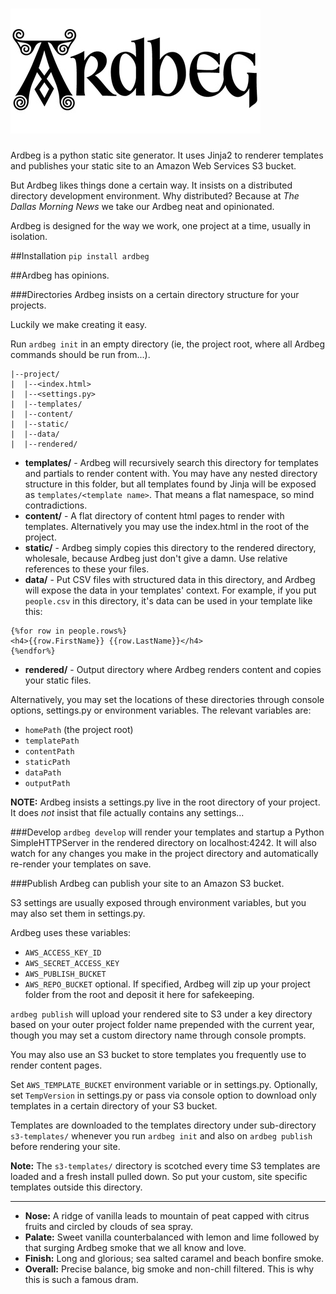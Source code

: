 ![ardbeg](/img/ardbeg.jpg)
========

Ardbeg is a python static site generator. It uses Jinja2 to renderer templates and publishes your static site to an Amazon Web Services S3 bucket.

But Ardbeg likes things done a certain way. It insists on a distributed directory development environment. Why distributed? Because at _The Dallas Morning News_ we take our Ardbeg neat and opinionated.

Ardbeg is designed for the way we work, one project at a time, usually in isolation.

##Installation
```pip install ardbeg```

##Ardbeg has opinions.

###Directories
Ardbeg insists on a certain directory structure for your projects.

Luckily we make creating it easy. 

Run `ardbeg init` in an empty directory (ie, the project root, where all Ardbeg commands should be run from...). 
```
|--project/
|  |--<index.html>
|  |--<settings.py>
|  |--templates/
|  |--content/
|  |--static/
|  |--data/
|  |--rendered/
```
- **templates/** - Ardbeg will recursively search this directory for templates and partials to render content with. You may have any nested directory structure in this folder, but all templates found by Jinja will be exposed as `templates/<template name>`. That means a flat namespace, so mind contradictions.
- **content/** - A flat directory of content html pages to render with templates. Alternatively you may use the index.html in the root of the project. 
- **static/** - Ardbeg simply copies this directory to the rendered directory, wholesale, because Ardbeg just don't give a damn. Use relative references to these your files.
- **data/** - Put CSV files with structured data in this directory, and Ardbeg will expose the data in your templates' context. For example, if you put `people.csv` in this directory, it's data can be used in your template like this:
```
{%for row in people.rows%}
<h4>{{row.FirstName}} {{row.LastName}}</h4>
{%endfor%}
```
- **rendered/** - Output directory where Ardbeg renders content and copies your static files.

Alternatively, you may set the locations of these directories through console options, settings.py or environment variables. The relevant variables are:

- `homePath` (the project root)
- `templatePath`
- `contentPath`
- `staticPath`
- `dataPath`
- `outputPath`

**NOTE:** Ardbeg insists a settings.py live in the root directory of your project. It does *not* insist that file actually contains any settings...

###Develop
`ardbeg develop` will render your templates and startup a Python SimpleHTTPServer in the rendered directory on localhost:4242. It will also watch for any changes you make in the project directory and automatically re-render your templates on save.

###Publish
Ardbeg can publish your site to an Amazon S3 bucket.

S3 settings are usually exposed through environment variables, but you may also set them in settings.py.

Ardbeg uses these variables:

- `AWS_ACCESS_KEY_ID` 
- `AWS_SECRET_ACCESS_KEY` 
- `AWS_PUBLISH_BUCKET` 
- `AWS_REPO_BUCKET` optional. If specified, Ardbeg will zip up your project folder from the root and deposit it here for safekeeping. 

`ardbeg publish` will upload your rendered site to S3 under a key directory based on your outer project folder name prepended with the current year, though you may set a custom directory name through console prompts.

You may also use an S3 bucket to store templates you frequently use to render content pages.

Set `AWS_TEMPLATE_BUCKET` environment variable or in settings.py. Optionally, set `TempVersion` in settings.py or pass via console option to download only templates in a certain directory of your S3 bucket.

Templates are downloaded to the templates directory under sub-directory `s3-templates/` whenever you run `ardbeg init` and also on `ardbeg publish` before rendering your site. 

**Note:** The `s3-templates/` directory is scotched every time S3 templates are loaded and a fresh install pulled down. So put your custom, site specific templates outside this directory. 

-----------------

- **Nose:** A ridge of vanilla leads to mountain of peat capped with citrus fruits and circled by clouds of sea spray.
- **Palate:** Sweet vanilla counterbalanced with lemon and lime followed by that surging Ardbeg smoke that we all know and love.
- **Finish:** Long and glorious; sea salted caramel and beach bonfire smoke.
- **Overall:** Precise balance, big smoke and non-chill filtered. This is why this is such a famous dram.



